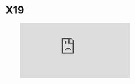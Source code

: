 # X19

<figure class="video_container">
  <iframe src="https://youtu.be/WdvcxkJHS84" frameborder="0" allowfullscreen="true"> </iframe>
</figure>

